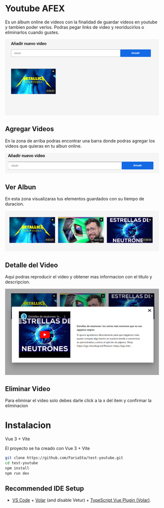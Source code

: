 # Youtube AFEX

Es un álbum online de videos con la finalidad de guardar videos en youtube y tambien poder verlos. Podras pegar links de video y reoriducirlos o eliminarlos cuando gustes.

![](./docs/project.png)

## Agregar Videos

En la zona de arriba podras encontrar una barra donde podras agregar los videos que quieras en tu albun online.

![](./docs/AddVideo.png)

## Ver Albun

En esta zona visualizaras tus elementos guardados con su tiempo de duracion.

![](./docs/album.png)

## Detalle del Video

Aqui podras reproducir el video y obtener mas informacion con el titulo y descripcion.

![](./docs/detalle.png)

## Eliminar Video

Para eliminar el video solo debes darle click a la x del item y confirmar la eliminacion

# Instalacion
Vue 3 + Vite

El proyecto se ha creado con Vue 3 + Vite 

```bash
git clone https://github.com/FariaSta/test-youtube.git
cd test-youtube
npm install
npm run dev
```

## Recommended IDE Setup

- [VS Code](https://code.visualstudio.com/) + [Volar](https://marketplace.visualstudio.com/items?itemName=Vue.volar) (and disable Vetur) + [TypeScript Vue Plugin (Volar)](https://marketplace.visualstudio.com/items?itemName=Vue.vscode-typescript-vue-plugin).
